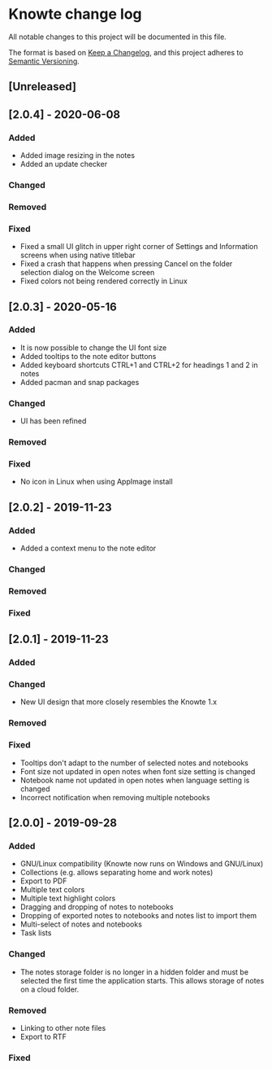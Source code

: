 # Knowte change log

All notable changes to this project will be documented in this file.

The format is based on [Keep a Changelog](https://keepachangelog.com/en/1.0.0/),
and this project adheres to [Semantic Versioning](https://semver.org/spec/v2.0.0.html).

## [Unreleased]

## [2.0.4] - 2020-06-08
### Added
- Added image resizing in the notes
- Added an update checker
### Changed
### Removed
### Fixed
- Fixed a small UI glitch in upper right corner of Settings and Information screens when using native titlebar
- Fixed a crash that happens when pressing Cancel on the folder selection dialog on the Welcome screen
- Fixed colors not being rendered correctly in Linux

## [2.0.3] - 2020-05-16
### Added
- It is now possible to change the UI font size
- Added tooltips to the note editor buttons
- Added keyboard shortcuts CTRL+1 and CTRL+2 for headings 1 and 2 in notes
- Added pacman and snap packages
### Changed
- UI has been refined
### Removed
### Fixed
- No icon in Linux when using AppImage install

## [2.0.2] - 2019-11-23
### Added
- Added a context menu to the note editor
### Changed
### Removed
### Fixed

## [2.0.1] - 2019-11-23
### Added
### Changed
- New UI design that more closely resembles the Knowte 1.x
### Removed
### Fixed
- Tooltips don't adapt to the number of selected notes and notebooks
- Font size not updated in open notes when font size setting is changed
- Notebook name not updated in open notes when language setting is changed
- Incorrect notification when removing multiple notebooks

## [2.0.0] - 2019-09-28
### Added
- GNU/Linux compatibility (Knowte now runs on Windows and GNU/Linux)
- Collections (e.g. allows separating home and work notes)
- Export to PDF
- Multiple text colors
- Multiple text highlight colors
- Dragging and dropping of notes to notebooks
- Dropping of exported notes to notebooks and notes list to import them
- Multi-select of notes and notebooks
- Task lists
### Changed
- The notes storage folder is no longer in a hidden folder and must be selected the first time the application starts. This allows storage of notes on a cloud folder.
### Removed
- Linking to other note files
- Export to RTF
### Fixed